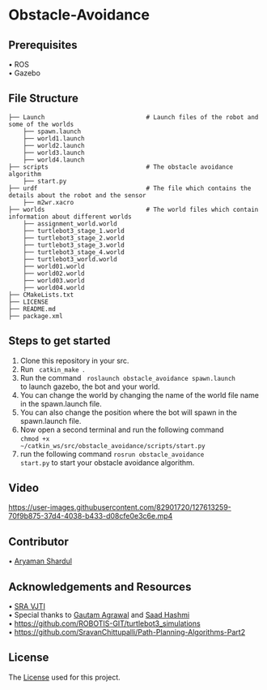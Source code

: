 # Obstacle-Avoidance

## Prerequisites
•	ROS </br>
•	Gazebo

## File Structure 
    ├── Launch                            # Launch files of the robot and some of the worlds
        ├── spawn.launch         
        ├── world1.launch            
        ├── world2.launch         
        ├── world3.launch
        ├── world4.launch
    ├── scripts                           # The obstacle avoidance algorithm
        ├── start.py                
    ├── urdf                              # The file which contains the details about the robot and the sensor
        ├── m2wr.xacro 
    ├── worlds                            # The world files which contain information about different worlds 
        ├── assignment_world.world        
        ├── turtlebot3_stage_1.world            
        ├── turtlebot3_stage_2.world          
        ├── turtlebot3_stage_3.world
        ├── turtlebot3_stage_4.world
        ├── turtlebot3_world.world
        ├── world01.world          
        ├── world02.world
        ├── world03.world
        ├── world04.world
    ├── CMakeLists.txt
    ├── LICENSE
    ├── README.md
    ├── package.xml
    
## Steps to get started
1. Clone this repository in your src.
2. Run <code> catkin_make </code>.
3. Run the command <code> roslaunch obstacle_avoidance spawn.launch </code> to launch gazebo, the bot and your world.
4. You can change the world by changing the name of the world file name in the spawn.launch file.
5. You can also change the position where the bot will spawn in the spawn.launch file.
6. Now open a second terminal and run the following command</br> <code>chmod +x ~/catkin_ws/src/obstacle_avoidance/scripts/start.py</code>
7. run the following command <code>rosrun obstacle_avoidance start.py</code> to start your obstacle avoidance algorithm.

## Video
https://user-images.githubusercontent.com/82901720/127613259-70f9b875-37d4-4038-b433-d08cfe0e3c6e.mp4

## Contributor
•	[Aryaman Shardul](https://github.com/Aryaman22102002)

## Acknowledgements and Resources
•	[SRA VJTI](https://www.sravjti.in/) </br>
•	Special thanks to [Gautam Agrawal](https://github.com/gautam-dev-maker) and [Saad Hashmi](https://github.com/hashmis79) </br>
•	https://github.com/ROBOTIS-GIT/turtlebot3_simulations</br>
• https://github.com/SravanChittupalli/Path-Planning-Algorithms-Part2

## License
The [License](https://github.com/Aryaman22102002/Obstacle-Avoidance/blob/main/LICENSE) used for this project.



